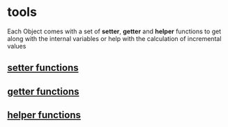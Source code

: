 # tools

Each Object comes with a set of **setter**, **getter** and **helper** functions to get along with the internal variables or help with the calculation of incremental values



## [setter functions](./setter.md)

## [getter functions](./getter.md)

## [helper functions](./helper.md)